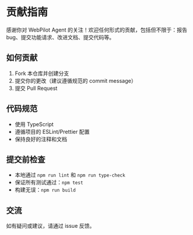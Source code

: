 # 贡献指南

感谢你对 WebPilot Agent 的关注！欢迎任何形式的贡献，包括但不限于：报告 bug、提交功能请求、改进文档、提交代码等。

## 如何贡献

1. Fork 本仓库并创建分支
2. 提交你的更改（建议遵循规范的 commit message）
3. 提交 Pull Request

## 代码规范

- 使用 TypeScript
- 遵循项目的 ESLint/Prettier 配置
- 保持良好的注释和文档

## 提交前检查

- 本地通过 `npm run lint` 和 `npm run type-check`
- 保证所有测试通过：`npm test`
- 构建无误：`npm run build`

## 交流

如有疑问或建议，请通过 issue 反馈。
